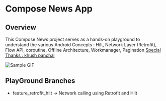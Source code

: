 # Compose News App

## Overview
This Compose News  project serves as a hands-on playground to understand the various Android Concepts : Hilt, Network Layer (Retrofit), Flow API, coroutine, Offline Architecture, Workmanager, Pagination
[Special Thanks : khush panchal](https://github.com/khushpanchal/NewsApp/tree/master)


![Sample GIF](https://i.imgflip.com/edo1.gif)

## PlayGround Branches
-  feature_retrofit_hilt -> Network calling using Retrofit and Hilt
